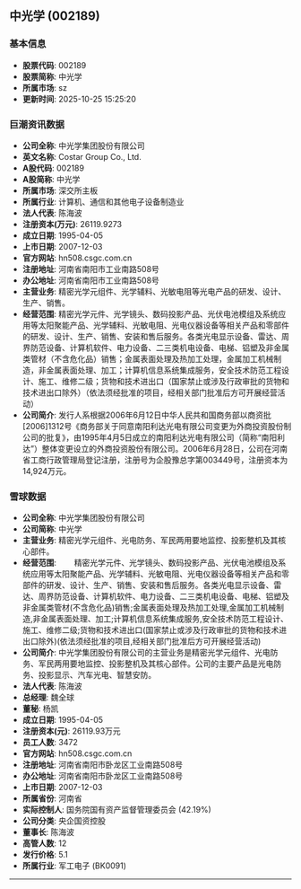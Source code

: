 ## 中光学 (002189)

### 基本信息

- **股票代码**: 002189
- **股票简称**: 中光学
- **所属市场**: sz
- **更新时间**: 2025-10-25 15:25:20

### 巨潮资讯数据

- **公司全称**: 中光学集团股份有限公司
- **英文名称**: Costar Group Co., Ltd.
- **A股代码**: 002189
- **A股简称**: 中光学
- **所属市场**: 深交所主板
- **所属行业**: 计算机、通信和其他电子设备制造业
- **法人代表**: 陈海波
- **注册资本(万元)**: 26119.9273
- **成立日期**: 1995-04-05
- **上市日期**: 2007-12-03
- **官方网站**: hn508.csgc.com.cn
- **注册地址**: 河南省南阳市工业南路508号
- **办公地址**: 河南省南阳市工业南路508号
- **主营业务**: 精密光学元组件、光学辅料、光敏电阻等光电产品的研发、设计、生产、销售。
- **经营范围**: 精密光学元件、光学镜头、数码投影产品、光伏电池模组及系统应用等太阳聚能产品、光学辅料、光敏电阻、光电仪器设备等相关产品和零部件的研发、设计、生产、销售、安装和售后服务。各类光电显示设备、雷达、周界防范设备、计算机软件、电力设备、二三类机电设备、电梯、铝塑及非金属类管材（不含危化品）销售；金属表面处理及热加工处理，金属加工机械制造，非金属表面处理、加工；计算机信息系统集成服务，安全技术防范工程设计、施工、维修二级；货物和技术进出口（国家禁止或涉及行政审批的货物和技术进出口除外）（依法须经批准的项目，经相关部门批准后方可开展经营活动）
- **公司简介**: 发行人系根据2006年6月12日中华人民共和国商务部以商资批[2006]1312号《商务部关于同意南阳利达光电有限公司变更为外商投资股份制公司的批复》，由1995年4月5日成立的南阳利达光电有限公司（简称“南阳利达”）整体变更设立的外商投资股份有限公司。2006年6月28日，公司在河南省工商行政管理局登记注册，注册号为企股豫总字第003449号，注册资本为14,924万元。

### 雪球数据

- **公司全称**: 中光学集团股份有限公司
- **公司简称**: 中光学
- **主营业务**: 精密光学元组件、光电防务、军民两用要地监控、投影整机及其核心部件。
- **经营范围**: 　　精密光学元件、光学镜头、数码投影产品、光伏电池模组及系统应用等太阳聚能产品、光学辅料、光敏电阻、光电仪器设备等相关产品和零部件的研发、设计、生产、销售、安装和售后服务。各类光电显示设备、雷达、周界防范设备、计算机软件、电力设备、二三类机电设备、电梯、铝塑及非金属类管材(不含危化品)销售;金属表面处理及热加工处理,金属加工机械制造,非金属表面处理、加工;计算机信息系统集成服务,安全技术防范工程设计、施工、维修二级;货物和技术进出口(国家禁止或涉及行政审批的货物和技术进出口除外)(依法须经批准的项目,经相关部门批准后方可开展经营活动)
- **公司简介**: 中光学集团股份有限公司的主营业务是精密光学元组件、光电防务、军民两用要地监控、投影整机及其核心部件。公司的主要产品是光电防务、投影显示、汽车光电、智慧安防。
- **法人代表**: 陈海波
- **总经理**: 魏全球
- **董秘**: 杨凯
- **成立日期**: 1995-04-05
- **注册资本(元)**: 26119.93万元
- **员工人数**: 3472
- **官方网站**: hn508.csgc.com.cn
- **注册地址**: 河南省南阳市卧龙区工业南路508号
- **办公地址**: 河南省南阳市卧龙区工业南路508号
- **上市日期**: 2007-12-03
- **所属省份**: 河南省
- **实际控制人**: 国务院国有资产监督管理委员会 (42.19%)
- **公司分类**: 央企国资控股
- **董事长**: 陈海波
- **高管人数**: 12
- **发行价格**: 5.1
- **所属行业**: 军工电子 (BK0091)

---